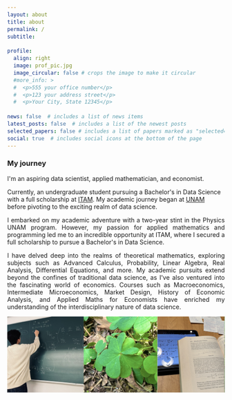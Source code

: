 ```yaml
---
layout: about
title: about
permalink: /
subtitle:  

profile:
  align: right
  image: prof_pic.jpg
  image_circular: false # crops the image to make it circular
  #more_info: >
  #  <p>555 your office number</p>
  #  <p>123 your address street</p>
  #  <p>Your City, State 12345</p>

news: false  # includes a list of news items
latest_posts: false  # includes a list of the newest posts
selected_papers: false # includes a list of papers marked as "selected={true}"
social: true  # includes social icons at the bottom of the page
---
```

### My journey
<div style="text-align: justify;">
I'm an aspiring data scientist, applied mathematician, and economist. 
</div>

Currently, an undergraduate student pursuing a Bachelor's in Data Science with a full scholarship at 
[ITAM](https://www.itam.mx/). My academic journey began at [UNAM](https://www.fciencias.unam.mx/) before pivoting to the exciting realm of data science. 

<div style="text-align: justify;">
I embarked on my academic adventure with a two-year stint in the Physics UNAM program. However, my passion for applied mathematics and programming led me to an incredible opportunity at ITAM, where I secured a full scholarship to pursue a Bachelor's in Data Science.
</div>
<p>
</p>
<div style="text-align: justify;">
I have delved deep into the realms of theoretical mathematics, exploring subjects such as Advanced Calculus, Probability, Linear Algebra, Real Analysis, Differential Equations, and more. My academic pursuits extend beyond the confines of traditional data science, as I've also ventured into the fascinating world of economics. Courses such as Macroeconomics, Intermediate Microeconomics, Market Design, History of Economic Analysis, and Applied Maths for Economists have enriched my understanding of the interdisciplinary nature of data science.
</div>
<p>
</p>
<center>
  <img src="/assets/img/banner.png" alt="">
</center>
